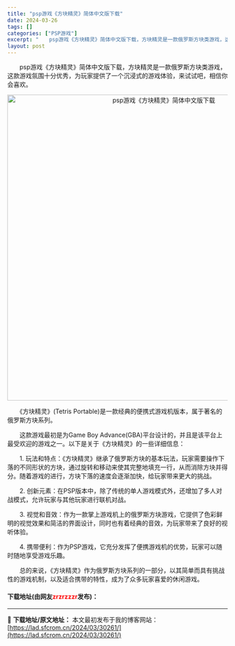 ```yaml
---
title: "psp游戏《方块精灵》简体中文版下载"
date: 2024-03-26
tags: []
categories: ["PSP游戏"]
excerpt: "　　psp游戏《方块精灵》简体中文版下载，方块精灵是一款俄罗斯方块类游戏，这款游戏氛围十分优秀，为玩家提供了一个沉浸式的游戏体验，来试试吧，相信你会喜欢。 　　《方块精灵》(Tetris Portable)是一款经典的便携式游戏机版本，属于著名的俄罗斯方块系列。 　　这款游戏最初是为Game Boy&hellip;"
layout: post
---
```


 <p>　　psp游戏《方块精灵》简体中文版下载，方块精灵是一款俄罗斯方块类游戏，这款游戏氛围十分优秀，为玩家提供了一个沉浸式的游戏体验，来试试吧，相信你会喜欢。</p> <p align="center"><img align="" border="0" src="https://lad.sfcrom.cn/wp-content/uploads/2024/03/20240326_660214e916fcc.webp" width="700" alt="psp游戏《方块精灵》简体中文版下载" /></p> <p>　　《方块精灵》(Tetris Portable)是一款经典的便携式游戏机版本，属于著名的俄罗斯方块系列。</p> <p>　　这款游戏最初是为Game Boy Advance(GBA)平台设计的，并且是该平台上最受欢迎的游戏之一。以下是关于《方块精灵》的一些详细信息：</p> <p>　　1. 玩法和特点：《方块精灵》继承了俄罗斯方块的基本玩法，玩家需要操作下落的不同形状的方块，通过旋转和移动来使其完整地填充一行，从而消除方块并得分。随着游戏的进行，方块下落的速度会逐渐加快，给玩家带来更大的挑战。</p> <p>　　2. 创新元素：在PSP版本中，除了传统的单人游戏模式外，还增加了多人对战模式，允许玩家与其他玩家进行联机对战。</p> <p>　　3. 视觉和音效：作为一款掌上游戏机上的俄罗斯方块游戏，它提供了色彩鲜明的视觉效果和简洁的界面设计，同时也有着经典的音效，为玩家带来了良好的视听体验。</p> <p>　　4. 携带便利：作为PSP游戏，它充分发挥了便携游戏机的优势，玩家可以随时随地享受游戏乐趣。</p> <p>　　总的来说，《方块精灵》作为俄罗斯方块系列的一部分，以其简单而具有挑战性的游戏机制，以及适合携带的特性，成为了众多玩家喜爱的休闲游戏。</p> <p><h4>下载地址(由网友<font color="red">zrzrzzzr</font>发布)：</h4></p> 

---
📖 **下载地址/原文地址：** 本文最初发布于我的博客网站：[https://lad.sfcrom.cn/2024/03/30261/](https://lad.sfcrom.cn/2024/03/30261/)
